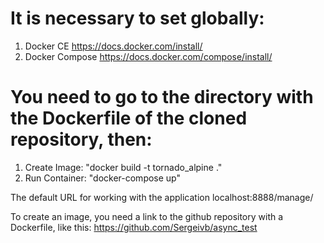 # It is necessary to set globally:
1. Docker CE https://docs.docker.com/install/
2. Docker Compose https://docs.docker.com/compose/install/

# You need to go to the directory with the Dockerfile of the cloned repository, then:
1. Create Image: "docker build -t tornado_alpine ."
2. Run Container: "docker-compose up"

The default URL for working with the application localhost:8888/manage/

To create an image, you need a link to the github repository with a Dockerfile, like this: https://github.com/Sergeivb/async_test
